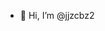 - 👋 Hi, I’m @jjzcbz2


<!---
jjzcbz2/jjzcbz2 is a ✨ special ✨ repository because its `README.md` (this file) appears on your GitHub profile.
You can click the Preview link to take a look at your changes.
--->
